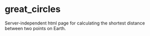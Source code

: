 # great_circles
Server-independent html page for calculating the shortest distance between two points on Earth.

